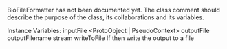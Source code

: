 BioFileFormatter has not been documented yet. The class comment should describe the purpose of the class, its collaborations and its variables.

Instance Variables:
	inputFile	<ProtoObject | PseudoContext>
	outputFile	<ProtoObject>
	outputFilename	<ProtoObject>
	stream	<WriteStream>
	writeToFile	<Boolean>			If <true> then write the output to a file